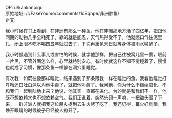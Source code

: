 
OP: u/kankanpigu  
原始地址: /r/FakeYoumo/comments/1c8qnpe/非洲肺鱼/  
正文:  


我小时候在书上看到，在非洲有那么一种鱼，他在非洲那地方活了四亿年，把跟他同期的动物几乎全耗死了，靠的就是能忍，天气热得受不了，他就憋口气往泥里一扎，闭上眼不吃不喝四五年就过去了，下次再重见天日就等身体被雨水唤醒了。

我小时候遇到什么事儿或害怕的时候，就学他那样，把自己往被窝儿里一裹，眼前一片黑，不管外面怎么样，心里就特别安心。有时候就这样不知不觉睡着了，慢慢也就成了习惯，像那条鱼一样躲在洞穴里睡觉。

有次我一如既往像那样睡觉，结果遇到了那条跟我一样在睡觉的鱼。我看他睡觉打呼噜还口吐白沫以为他中毒了，就把他叫醒了。我问他，你为什么不继续进化，不和我们一起到陆地上来？他说，他其实一直都在进化，为的就是和我们不一样，他既不想依赖水也不想依赖空气。我们正说着，突然头顶一声响，一把锄头砸了下来，一群非洲人就把我这位朋友捉到去生火烤了吃了。我还记得，篝火好刺眼，我睁开眼睛的时候被子已经被人掀开了。
